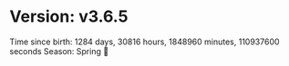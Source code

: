 # Version: v3.6.5
Time since birth: 1284 days, 30816 hours, 1848960 minutes, 110937600 seconds
Season: Spring 🌸
